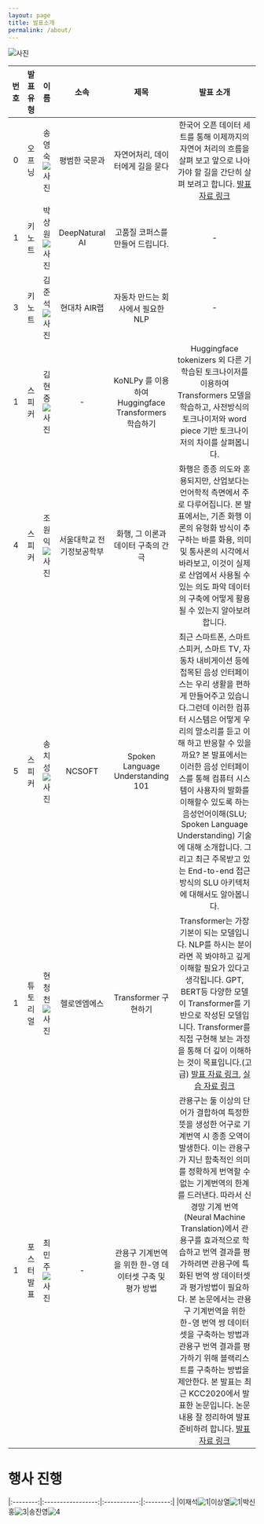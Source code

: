 ```yaml
---
layout: page
title: 발표소개
permalink: /about/
---
```



![사진](./pic/b.png)
    

|번호|발표 유형|이름|소속|제목|발표 소개|
|:---:|:-----------------:|:-----------:|:--------:|:--------:|:--------------:|
|0|오프닝|송영숙![사진](./pic/song.jpg)|평범한 국문과|자연어처리, 데이터에게 길을 묻다|한국어 오픈 데이터 세트를 통해 이제까지의 자연어 처리의 흐름을 살펴 보고 앞으로 나아가야 할 길을 간단히 살펴 보려고 합니다. [발표 자료 링크](https://github.com/songys/AwesomeKorean_Data)|
|1|키노트|박상원![사진](./pic/sangwonpark.jpg)|DeepNatural AI|고품질 코퍼스를 만들어 드립니다.|-|   
|3|키노트|김준석![사진](./pic/jun.jpg)|현대차  AIR랩|자동차 만드는 회사에서 필요한 NLP|-|    
|1|스피커|김현중![사진](./pic/kj.jpg)|-|KoNLPy 를 이용하여 Huggingface Transformers 학습하기|Huggingface tokenizers 외 다른 기학습된 토크나이저를 이용하여 Transformers 모델을 학습하고, 사전방식의 토크나이저와 word piece 기반 토크나이저의 차이를 살펴봅니다.|   
|4|스피커|조원익![사진](./pic/WarnikChow.jpg)|서울대학교 전기정보공학부|화행, 그 이론과 데이터 구축의 간극|화행은 종종 의도와 혼용되지만, 산업보다는 언어학적 측면에서 주로 다루어집니다. 본 발표에서는, 기존 화행 이론의 유형화 방식이 추구하는 바를 화용, 의미 및 통사론의 시각에서 바라보고, 이것이 실제로 산업에서 사용될 수 있는 의도 파악 데이터의 구축에 어떻게 활용될 수 있는지 알아보려 합니다.|  
|5|스피커|송치성![사진](./pic/chsong.jpg)|NCSOFT|Spoken Language Understanding 101|최근 스마트폰, 스마트 스피커, 스마트 TV, 자동차 내비게이션 등에 접목된 음성 인터페이스는 우리 생활을 편하게 만들어주고 있습니다.그런데 이러한 컴퓨터 시스템은 어떻게 우리의 말소리를 듣고 이해 하고 반응할 수 있을까요? 본 발표에서는 이러한 음성 인터페이스를 통해 컴퓨터 시스템이 사용자의 발화를 이해할수 있도록 하는 음성언어이해(SLU; Spoken Language Understanding) 기술에 대해 소개합니다. 그리고 최근 주목받고 있는 End-to-end 접근 방식의 SLU 아키텍처에 대해서도 알아봅니다.|   
|1|튜토리얼|현청천![사진](./pic/hcc.png)|헬로엔엠에스|Transformer 구현하기|Transformer는 가장 기본이 되는 모델입니다. NLP를 하시는 분이라면 꼭 봐야하고 깊게 이해할 필요가 있다고 생각됩니다. GPT, BERT등 다양한 모델이 Transformer를 기반으로 작성된 모델입니다. Transformer를 직접 구현해 보는 과정을 통해 더 깊이 이해하는 것이 목표입니다.(고급) [발표 자료 링크](https://github.com/paul-hyun/tf_transformers/blob/master/transformer/%5BLangCon2020%5D_Transformer.pdf), [실습 자료 링크](https://github.com/paul-hyun/tf_transformers/blob/master/transformer/%5BLangCon2020%5D_Transformer.ipynb)|    
|1|포스터발표|최민주![사진](./pic/min.png)|-|관용구 기계번역을 위한 한-영 데이터셋 구축 및 평가 방법|관용구는 둘 이상의 단어가 결합하여 특정한 뜻을 생성한 어구로 기계번역 시 종종 오역이 발생한다. 이는 관용구가 지닌 함축적인 의미를 정확하게 번역할 수 없는 기계번역의 한계를 드러낸다. 따라서 신경망 기계 번역(Neural Machine Translation)에서 관용구를 효과적으로 학습하고 번역 결과를 평가하려면 관용구에 특화된 번역 쌍 데이터셋과 평가방법이 필요하다. 본 논문에서는 관용구 기계번역을 위한 한-영 번역 쌍 데이터셋을 구축하는 방법과 관용구 번역 결과를 평가하기 위해 블랙리스트를 구축하는 방법을 제안한다. 본 발표는 최근 KCC2020에서 발표한 논문입니다. 논문 내용 잘 정리하여 발표 준비하려 합니다. [발표 자료 링크](./data/translate.pdf)|    




# 행사 진행



|:--------:|:-----------------:|:-----------:|:--------:|
|이재석![1](./pic/jslee.jpg)|이상열![1](./pic/syLee.jpg)|박신홍![3](./pic/shpark.png)|송진영![4](./pic/jinyoungsong.png)           








